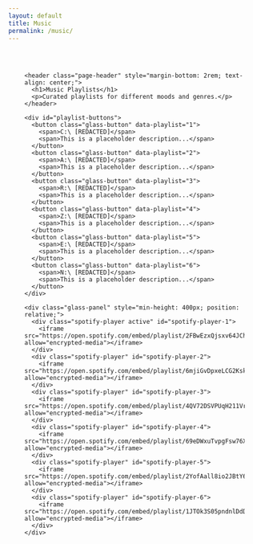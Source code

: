 ```yaml
---
layout: default
title: Music
permalink: /music/
---
```


<div class="main-content">

  <!-- Master Music Container -->
  <div class="glass-card" style="padding: 2rem;">
  
    <header class="page-header" style="margin-bottom: 2rem; text-align: center;">
      <h1>Music Playlists</h1>
      <p>Curated playlists for different moods and genres.</p>
    </header>

    <div id="playlist-buttons">
      <button class="glass-button" data-playlist="1">
        <span>C:\ [REDACTED]</span>
        <span>This is a placeholder description...</span>
      </button>
      <button class="glass-button" data-playlist="2">
        <span>A:\ [REDACTED]</span>
        <span>This is a placeholder description...</span>
      </button>
      <button class="glass-button" data-playlist="3">
        <span>R:\ [REDACTED]</span>
        <span>This is a placeholder description...</span>
      </button>
      <button class="glass-button" data-playlist="4">
        <span>Z:\ [REDACTED]</span>
        <span>This is a placeholder description...</span>
      </button>
      <button class="glass-button" data-playlist="5">
        <span>E:\ [REDACTED]</span>
        <span>This is a placeholder description...</span>
      </button>
      <button class="glass-button" data-playlist="6">
        <span>N:\ [REDACTED]</span>
        <span>This is a placeholder description...</span>
      </button>
    </div>

    <div class="glass-panel" style="min-height: 400px; position: relative;">
      <div class="spotify-player active" id="spotify-player-1">
        <iframe src="https://open.spotify.com/embed/playlist/2FBwEzxQjsxv64JChoNuJS" allow="encrypted-media"></iframe>
      </div>
      <div class="spotify-player" id="spotify-player-2">
        <iframe src="https://open.spotify.com/embed/playlist/6mjiGvDpxeLCG2KskJTBwi" allow="encrypted-media"></iframe>
      </div>
      <div class="spotify-player" id="spotify-player-3">
        <iframe src="https://open.spotify.com/embed/playlist/4QV72DSVPUqH211VrwEhcG" allow="encrypted-media"></iframe>
      </div>
      <div class="spotify-player" id="spotify-player-4">
        <iframe src="https://open.spotify.com/embed/playlist/69eDWxuTvpgFsw76XPti17" allow="encrypted-media"></iframe>
      </div>
      <div class="spotify-player" id="spotify-player-5">
        <iframe src="https://open.spotify.com/embed/playlist/2YofAall8io2JBtY6eHN1q" allow="encrypted-media"></iframe>
      </div>
      <div class="spotify-player" id="spotify-player-6">
        <iframe src="https://open.spotify.com/embed/playlist/1JTOk3S05pndnlDdDz1quk" allow="encrypted-media"></iframe>
      </div>
    </div>
    
  </div> <!-- End Master Music Container -->
  
</div> 